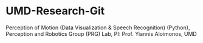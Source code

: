 # UMD-Research-Git
Perception of Motion (Data Visualization &amp; Speech Recognition) (Python), Perception and Robotics Group (PRG) Lab, PI: Prof. Yiannis Aloimonos, UMD
